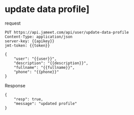 # update data profile]

request

```http request
PUT https://api.jameet.com/api/user/update-data-profile
Content-Type: application/json
server-key: {{apikey}}
jmt-token: {{token}}

{
    "user": "{{user}}",
    "description": "{{description}}",
    "fullname": "{{fullname}}",
    "phone": "{{phone}}"
}

```

Response

```http request
{
    "resp": true,
    "message": "updated profile"
}
```